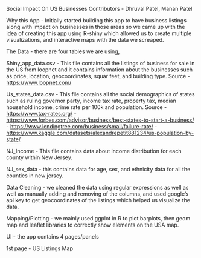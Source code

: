 Social Impact On US Businesses 
Contributors - Dhruval Patel, Manan Patel 


Why this App  - Initially started building this app to have business listings along with impact on businesses in those areas so we came up with the idea of creating this app using R-shiny which allowed us to create multiple visualizations, and interactive maps with the data we screaped. 


The Data - there are four tables we are using,

Shiny_app_data.csv - This file contains all the listings of business for sale in the US from loopnet and it contains information about the businesses such as price, location, geocoordinates, squar feet, and building type. 
Source - https://www.loopnet.com/ 


Us_states_data.csv - This file contains all the social demographics of states such as ruling governor party, income tax rate, property tax, median household income, crime rate per 100k and population. 
Source - https://www.tax-rates.org/ 
	 - https://www.forbes.com/advisor/business/best-states-to-start-a-business/
	- https://www.lendingtree.com/business/small/failure-rate/ 
	- https://www.kaggle.com/datasets/alexandrepetit881234/us-population-by-state/ 

NJ_Income - This file contains data about income distribution for each county within New Jersey. 

NJ_sex_data - this contains data for age, sex, and ethnicity data for all the counties in new jersey. 


Data Cleaning - we cleaned the data using regular expressions as well as well as manually adding and removing of the columns, and used google’s api key to get geocoordinates of the listings which helped us visualize the data. 

Mapping/Plotting  - we mainly used ggplot in R to plot barplots, then geom map and leaflet libraries to correctly show elements on the USA map. 

UI - the app contains 4 pages/panels 

1st page - US Listings Map
 
